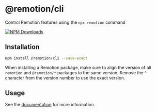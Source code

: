 # @remotion/cli
 
Control Remotion features using the `npx remotion` command
 
[![NPM Downloads](https://img.shields.io/npm/dm/@remotion/cli.svg?style=flat&color=black&label=Downloads)](https://npmcharts.com/compare/@remotion/cli?minimal=true)
 
## Installation
 
```bash
npm install @remotion/cli --save-exact
```
 
When installing a Remotion package, make sure to align the version of all `remotion` and `@remotion/*` packages to the same version.
Remove the `^` character from the version number to use the exact version.
 
## Usage
 
See the [documentation](https://www.remotion.dev/docs/cli) for more information.
